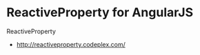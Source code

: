 ReactiveProperty for AngularJS
===============================

ReactiveProperty
* http://reactiveproperty.codeplex.com/

